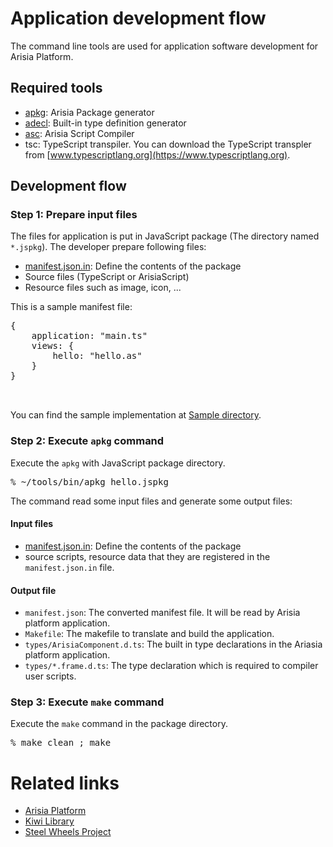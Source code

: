 # Application development flow

The command line tools are used for application software development for Arisia Platform.

## Required tools
* [apkg](https://gitlab.com/steewheels/arisia/-/tree/main/ArisiaTools/Document/apkg-man.md): Arisia Package generator
* [adecl](https://gitlab.com/steewheels/arisia/-/tree/main/ArisiaTools/Document/adecl-man.md): Built-in type definition generator
* [asc](https://gitlab.com/steewheels/arisia/-/tree/main/ArisiaTools/Document/asc-man.md): Arisia Script Compiler
* tsc: TypeScript transpiler. You can download the TypeScript transpler from [www.typescriptlang.org](https://www.typescriptlang.org).

## Development flow
### Step 1: Prepare input files
The files for application is put in JavaScript package (The directory named <code>*.jspkg</code>). The developer prepare following files:
* [manifest.json.in](https://gitlab.com/steewheels/kiwiscript/-/tree/main/KiwiEngine/Document/manifest.md): Define the contents of the package
* Source files (TypeScript or ArisiaScript)
* Resource files such as image, icon, ...

This is a sample manifest file:
<pre>
{
	application: "main.ts"
	views: {
		hello: "hello.as"
	}
}


</pre>

You can find the sample implementation at [Sample directory](https://gitlab.com/steewheels/arisia/-/tree/main/ArisiaCard/Resource/Samples).

### Step 2: Execute <code>apkg</code> command
Execute the <code>apkg</code> with JavaScript package directory.
<pre>
% ~/tools/bin/apkg hello.jspkg
</pre>

The command read some input files and generate some output files:

#### Input files
* [manifest.json.in](https://gitlab.com/steewheels/kiwiscript/-/tree/main/KiwiEngine/Document/manifest.md): Define the contents of the package
* source scripts, resource data that they are registered in the <code>manifest.json.in</code> file.

#### Output file
* <code>manifest.json</code>: The converted manifest file. It will be read by Arisia platform application.
* <code>Makefile</code>: The makefile to translate and build the application.
* <code>types/ArisiaComponent.d.ts</code>: The built in type declarations in the Ariasia platform application.
* <code>types/*.frame.d.ts</code>: The type declaration which is required to compiler user scripts.

### Step 3: Execute <code>make</code> command
Execute the <code>make</code> command in the package directory.

<pre>
% make clean ; make
</pre>

# Related links
* [Arisia Platform](https://gitlab.com/steewheels/arisia/-/blob/main/README.md)
* [Kiwi Library](https://gitlab.com/steewheels/kiwiscript/-/blob/main/KiwiLibrary/Document/Library.md)
* [Steel Wheels Project](https://gitlab.com/steewheels/project/-/blob/main/README.md)



